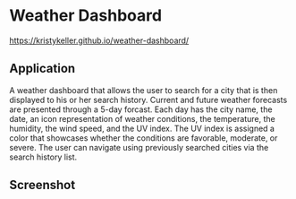# Weather Dashboard
https://kristykeller.github.io/weather-dashboard/

## Application 
A weather dashboard that allows the user to search for a city that is then displayed to his or her search history. Current and future weather forecasts are presented through a 5-day forcast. Each day has the city name, the date, an icon representation of weather conditions, the temperature, the humidity, the wind speed, and the UV index. The UV index is assigned a color that showcases whether the conditions are favorable, moderate, or severe. The user can navigate using previously searched cities via the search history list.


## Screenshot
